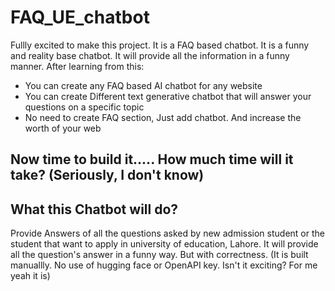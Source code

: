 # FAQ_UE_chatbot
Fullly excited to make this project. It is a FAQ based chatbot. It is a funny and reality base chatbot. It will provide all the information in a funny manner. After learning from this: 
- You can create any FAQ based AI chatbot for any website
- You can create Different text generative chatbot that will answer your questions on a specific topic
- No need to create FAQ section, Just add chatbot. And increase the worth of your web
  
 Now time to build it.....
 How much time will it take? (Seriously, I don't know)
  ---
## What this Chatbot will do?
  Provide Answers of all the questions asked by new admission student or the student that want to apply in university of education, Lahore.
  It will provide all the question's answer in a funny way. But with correctness. (It is built manuallly. No use of hugging face or OpenAPI key. Isn't it exciting? For me yeah it is)
